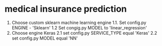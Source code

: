 # medical insurance prediction

1. Choose custom sklearn machine learning engine 
    1.1. Set config.py ENGINE - 'Sklearn'
    1.2 Set congig.py  MODEL to 'linear_regression'
2. Choose engine Keras
    2.1 set config.py SERVICE_TYPE equal 'Keras'
    2.2 set config.py MODEL equal 'NN'